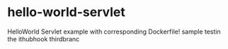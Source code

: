 # hello-world-servlet
HelloWorld Servlet example with corresponding Dockerfile!
sample
testin the ithubhook
thirdbranc
